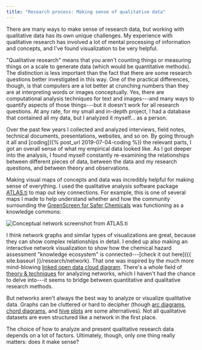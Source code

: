 ```yaml
---
title: "Research process: Making sense of qualitative data"
---
```


There are many ways to make sense of research data, but working with qualitative data has its own unique challenges. My experience with qualitative research has involved a lot of mental processing of information and concepts, and I've found visualization to be very helpful.

"Qualitative research" means that you aren't counting things or measuring things on a scale to generate data (which would be quantitative methods). The distinction is less important than the fact that there are some research questions better investigated in this way. One of the practical differences, though, is that computers are a lot better at crunching numbers than they are at interpreting words or images conceptually. Yes, there are computational analysis techniques for text and images---and many ways to quantify aspects of those things---but it doesn't work for all research questions. At any rate, for my small and in-depth project, I had a database that contained all my data, but I analyzed it myself... as a person.

Over the past few years I collected and analyzed interviews, field notes, technical documents, presentations, websites, and so on. By going through it all and [coding]({% post_url 2019-07-04-coding %}) the relevant parts, I got an overall sense of what my empirical data looked like. As I got deeper into the analysis, I found myself constantly re-examining the relationships between different pieces of data, between the data and my research questions, and between theory and observations.

Making visual maps of concepts and data was incredibly helpful for making sense of everything. I used the qualitative analysis software package [ATLAS.ti](https://atlasti.com) to map out key connections. For example, this is one of several maps I made to help understand whether and how the community surrounding the [GreenScreen for Safer Chemicals](https://www.greenscreenchemicals.org/) was functioning as a knowledge commons:

<div class="fig">
<img src="{{ site.baseurl }}/assets/ATLAS-ti-network.png" alt="Conceptual network screenshot from ATLAS.ti" style="max-width: 960px;">
</div>

I think network graphs and similar types of visualizations are great, because they can show complex relationships in detail. I ended up also making an interactive network visualization to show how the chemical hazard assessment "knowledge ecosystem" is connected---[check it out here]({{ site.baseurl }}/research/network). That one was inspired by the much more mind-blowing [linked open data cloud diagram](https://lod-cloud.net/). There's a whole field of [theory &amp; techniques](https://en.wikipedia.org/wiki/Network_theory) for analyzing networks, which I haven't had the chance to delve into---it seems to bridge between quantitative and qualitative research methods.

But networks aren't always the best way to analyze or visualize qualitative data. Graphs can be cluttered or hard to decipher (though [arc diagrams](https://en.wikipedia.org/wiki/Arc_diagram), [chord diagrams](https://en.wikipedia.org/wiki/Chord_diagram), and [hive plots](http://www.hiveplot.com/) are some alternatives). Not all qualitative datasets are even structured like a network in the first place.

The choice of how to analyze and present qualitative research data depends on a lot of factors. Ultimately, though, only one thing really matters: does it make sense?
